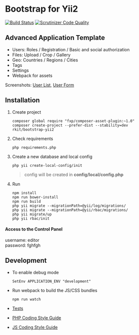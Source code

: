 Bootstrap for Yii2
========

[![Build Status](https://img.shields.io/travis/rkit/bootstrap-yii2/master.svg?style=flat-square)](https://travis-ci.org/rkit/bootstrap-yii2)
[![Scrutinizer Code Quality](https://img.shields.io/scrutinizer/g/rkit/bootstrap-yii2/master.svg?style=flat-square)](https://scrutinizer-ci.com/g/rkit/bootstrap-yii2/?branch=master)

## Advanced Application Template

- Users: Roles / Registration / Basic and social authorization
- Files: Upload / Crop / Gallery
- Geo: Countries / Regions / Cities
- Tags
- Settings
- Webpack for assets

Screenshots:
[User List](https://cloud.githubusercontent.com/assets/4242765/5601755/2d9aad0c-9341-11e4-8ee2-ab5e02f90314.png),
[User Form](https://cloud.githubusercontent.com/assets/4242765/5601756/2fb0cdb0-9341-11e4-8d25-6aca3bc9baf8.png)

## Installation

1. Create project

   ```
   composer global require "fxp/composer-asset-plugin:~1.0"
   composer create-project --prefer-dist --stability=dev rkit/bootstrap-yii2
   ```

2. Check requirements
   ```
   php requirements.php
   ```

3. Create a new database and local config

   ```
   php yii create-local-config/init
   ```
   > config will be created in **config/local/config.php**

4. Run
   ```
   npm install
   npm run bower-install
   npm run build
   php yii migrate --migrationPath=@yii/log/migrations/
   php yii migrate --migrationPath=@yii/rbac/migrations/
   php yii migrate/up
   php yii rbac/init
   ```

#### Access to the Control Panel
username: editor  
password: fghfgh

## Development

* To enable debug mode
  ~~~~
  SetEnv APPLICATION_ENV "development"
  ~~~~

* Run webpack to build the JS/CSS bundles
  ~~~~
  npm run watch
  ~~~~

* [Tests](https://github.com/rkit/bootstrap-yii2/tree/master/tests)

* [PHP Coding Style Guide](http://www.php-fig.org/psr/psr-2)

* [JS Coding Style Guide](https://github.com/airbnb/javascript)
